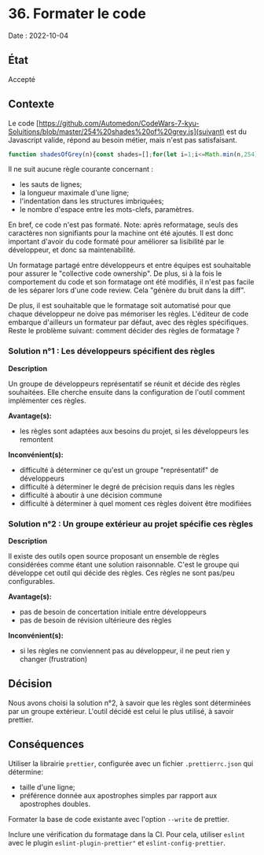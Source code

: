# 36. Formater le code

Date : 2022-10-04

## État

Accepté

## Contexte

Le code [https://github.com/Automedon/CodeWars-7-kyu-Soluitions/blob/master/254%20shades%20of%20grey.js](suivant) est du Javascript valide, répond au besoin métier, mais n'est pas satisfaisant.

```js
function shadesOfGrey(n){const shades=[];for(let i=1;i<=Math.min(n,254);i++){const grey=('0'+i.toString(16)).slice(-2);shades.push('#'+grey+grey+grey);}return shades;}
```

Il ne suit aucune règle courante concernant :

- les sauts de lignes;
- la longueur maximale d'une ligne;
- l'indentation dans les structures imbriquées;
- le nombre d'espace entre les mots-clefs, paramètres.

En bref, ce code n'est pas formaté.
Note: après reformatage, seuls des caractères non signifiants pour la machine ont été ajoutés.
Il est donc important d'avoir du code formaté pour améliorer sa lisibilité par le développeur, et donc sa
maintenabilité.

Un formatage partagé entre développeurs et entre équipes est souhaitable pour assurer le "collective code ownership".
De plus, si à la fois le comportement du code et son formatage ont été modifiés, il n'est pas facile de les séparer lors
d'une code review.
Cela "génère du bruit dans la diff".

De plus, il est souhaitable que le formatage soit automatisé pour que chaque développeur ne doive pas mémoriser les
règles.
L'éditeur de code embarque d'ailleurs un formateur par défaut, avec des règles spécifiques.
Reste le problème suivant: comment décider des règles de formatage ?

### Solution n°1 : Les développeurs spécifient des règles

**Description**

Un groupe de développeurs représentatif se réunit et décide des règles souhaitées.
Elle cherche ensuite dans la configuration de l'outil comment implémenter ces règles.

**Avantage(s):**

- les règles sont adaptées aux besoins du projet, si les développeurs les remontent

**Inconvénient(s):**

- difficulté à déterminer ce qu'est un groupe "représentatif" de développeurs
- difficulté à déterminer le degré de précision requis dans les règles
- difficulté à aboutir à une décision commune
- difficulté à déterminer à quel moment ces règles doivent être modifiées

### Solution n°2 : Un groupe extérieur au projet spécifie ces règles

**Description**

Il existe des outils open source proposant un ensemble de règles considérées comme étant une solution raisonnable.
C'est le groupe qui développe cet outil qui décide des règles.
Ces règles ne sont pas/peu configurables.

**Avantage(s):**

- pas de besoin de concertation initiale entre développeurs
- pas de besoin de révision ultérieure des règles

**Inconvénient(s):**

- si les règles ne conviennent pas au développeur, il ne peut rien y changer (frustration)

## Décision

Nous avons choisi la solution n°2, à savoir que les règles sont déterminées par un groupe extérieur.
L'outil décidé est celui le plus utilisé, à savoir prettier.

## Conséquences

Utiliser la librairie `prettier`, configurée avec un fichier `.prettierrc.json` qui détermine:

- taille d'une ligne;
- préférence donnée aux apostrophes simples par rapport aux apostrophes doubles.

Formater la base de code existante avec l'option `--write` de prettier.

Inclure une vérification du formatage dans la CI.
Pour cela, utiliser `eslint` avec le plugin `eslint-plugin-prettier"` et `eslint-config-prettier`.

